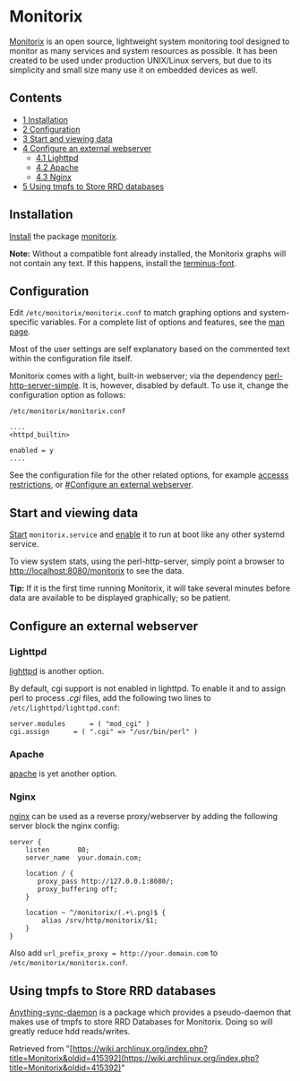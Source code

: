 # Monitorix

[Monitorix](http://www.monitorix.org/) is an open source, lightweight system monitoring tool designed to monitor as many services and system resources as possible. It has been created to be used under production UNIX/Linux servers, but due to its simplicity and small size many use it on embedded devices as well.

## Contents

*   [1 Installation](#Installation)
*   [2 Configuration](#Configuration)
*   [3 Start and viewing data](#Start_and_viewing_data)
*   [4 Configure an external webserver](#Configure_an_external_webserver)
    *   [4.1 Lighttpd](#Lighttpd)
    *   [4.2 Apache](#Apache)
    *   [4.3 Nginx](#Nginx)
*   [5 Using tmpfs to Store RRD databases](#Using_tmpfs_to_Store_RRD_databases)

## Installation

[Install](/index.php/Install "Install") the package [monitorix](https://aur.archlinux.org/packages/monitorix/).

**Note:** Without a compatible font already installed, the Monitorix graphs will not contain any text. If this happens, install the [terminus-font](https://www.archlinux.org/packages/?name=terminus-font).

## Configuration

Edit `/etc/monitorix/monitorix.conf` to match graphing options and system-specific variables. For a complete list of options and features, see the [man page](http://www.monitorix.org/documentation.html).

Most of the user settings are self explanatory based on the commented text within the configuration file itself.

Monitorix comes with a light, built-in webserver; via the dependency [perl-http-server-simple](https://www.archlinux.org/packages/?name=perl-http-server-simple). It is, however, disabled by default. To use it, change the configuration option as follows:

 `/etc/monitorix/monitorix.conf` 

```
....
<httpd_builtin>

enabled = y
....
```

See the configuration file for the other related options, for example [accesss restrictions](http://www.monitorix.org/documentation.html#3), or [#Configure an external webserver](#Configure_an_external_webserver).

## Start and viewing data

[Start](/index.php/Start "Start") `monitorix.service` and [enable](/index.php/Enable "Enable") it to run at boot like any other systemd service.

To view system stats, using the perl-http-server, simply point a browser to [http://localhost:8080/monitorix](http://localhost:8080/monitorix) to see the data.

**Tip:** If it is the first time running Monitorix, it will take several minutes before data are available to be displayed graphically; so be patient.

## Configure an external webserver

### Lighttpd

[lighttpd](https://www.archlinux.org/packages/?name=lighttpd) is another option.

By default, cgi support is not enabled in lighttpd. To enable it and to assign perl to process _.cgi_ files, add the following two lines to `/etc/lighttpd/lighttpd.conf`:

```
server.modules		= ( "mod_cgi" )
cgi.assign		= ( ".cgi" => "/usr/bin/perl" )

```

### Apache

[apache](https://www.archlinux.org/packages/?name=apache) is yet another option.

### Nginx

[nginx](https://www.archlinux.org/packages/?name=nginx) can be used as a reverse proxy/webserver by adding the following server block the nginx config:

```
server {
    listen       80;
    server_name  your.domain.com;

    location / {
       proxy_pass http://127.0.0.1:8080/;
       proxy_buffering off;
    }

    location ~ ^/monitorix/(.+\.png)$ {
        alias /srv/http/monitorix/$1;
    }
}

```

Also add `url_prefix_proxy = http://your.domain.com` to `/etc/monitorix/monitorix.conf`.

## Using tmpfs to Store RRD databases

[Anything-sync-daemon](https://aur.archlinux.org/packages/Anything-sync-daemon/) is a package which provides a pseudo-daemon that makes use of tmpfs to store RRD Databases for Monitorix. Doing so will greatly reduce hdd reads/writes.

Retrieved from "[https://wiki.archlinux.org/index.php?title=Monitorix&oldid=415392](https://wiki.archlinux.org/index.php?title=Monitorix&oldid=415392)"